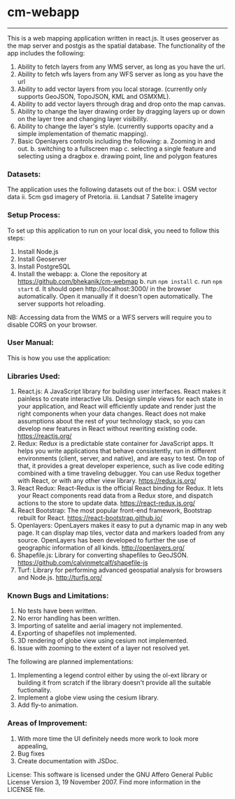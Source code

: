 # **cm-webapp**

---

This is a web mapping application written in react.js. It uses geoserver as the map server and postgis as the spatial database. The functionality of the app includes the following:

1. Ability to fetch layers from any WMS server, as long as you have the url.
2. Ability to fetch wfs layers from any WFS server as long as you have the url
3. Ability to add vector layers from you local storage. (currently only supports GeoJSON, TopoJSON, KML and OSMXML).
4. Ability to add vector layers through drag and drop onto the map canvas.
5. Ability to change the layer drawing order by dragging layers up or down on the layer tree and changing layer visibility.
6. Ability to change the layer's style. (currently supports opacity and a simple implementation of thematic mapping).
7. Basic Openlayers controls including the following:
   a. Zooming in and out.
   b. switching to a fullscreen map
   c. selecting a single feature and selecting using a dragbox
   e. drawing point, line and polygon features

### Datasets:

The application uses the following datasets out of the box:
i. OSM vector data
ii. 5cm gsd imagery of Pretoria.
iii. Landsat 7 Satelite imagery

### Setup Process:

To set up this application to run on your local disk, you need to follow this steps:

1. Install Node.js
2. Install Geoserver
3. Install PostgreSQL
4. Install the webapp:
   a. Clone the repository at https://github.com/bhekanik/cm-webmap
   b. run `npm install`
   c. run `npm start`
   d. It should open http://localhost:3000/ in the browser automatically. Open it manually if it doesn't open automatically. The server supports hot reloading.

NB: Accessing data from the WMS or a WFS servers will require you to disable CORS on your browser.

### User Manual:

This is how you use the application:

### Libraries Used:

1. React.js: A JavaScript library for building user interfaces. React makes it painless to create interactive UIs. Design simple views for each state in your application, and React will efficiently update and render just the right components when your data changes. React does not make assumptions about the rest of your technology stack, so you can develop new features in React without rewriting existing code. https://reactjs.org/
2. Redux: Redux is a predictable state container for JavaScript apps. It helps you write applications that behave consistently, run in different environments (client, server, and native), and are easy to test. On top of that, it provides a great developer experience, such as live code editing combined with a time traveling debugger. You can use Redux together with React, or with any other view library. https://redux.js.org/
3. React Redux: React-Redux is the official React binding for Redux. It lets your React components read data from a Redux store, and dispatch actions to the store to update data. https://react-redux.js.org/
4. React Bootstrap: The most popular front-end framework, Bootstrap rebuilt for React. https://react-bootstrap.github.io/
5. Openlayers: OpenLayers makes it easy to put a dynamic map in any web page. It can display map tiles, vector data and markers loaded from any source. OpenLayers has been developed to further the use of geographic information of all kinds. http://openlayers.org/
6. Shapefile.js: Library for converting shapefiles to GeoJSON. https://github.com/calvinmetcalf/shapefile-js
7. Turf: Library for performing advanced geospatial analysis for browsers and Node.js. http://turfjs.org/

### Known Bugs and Limitations:

1. No tests have been written.
2. No error handling has been written.
3. Importing of satelite and aerial imagery not implemented.
4. Exporting of shapefiles not implemented.
5. 3D rendering of globe view using cesium not implemented.
6. Issue with zooming to the extent of a layer not resolved yet.

The following are planned implementations:

1. Implementing a legend control either by using the ol-ext library or building it from scratch if the library doesn't provide all the suitable fuctionality.
2. Implement a globe view using the cesium library.
3. Add fly-to animation.

### Areas of Improvement:

1. With more time the UI definitely needs more work to look more appealing,
2. Bug fixes
3. Create documentation with JSDoc.

License:
This software is licensed under the GNU Affero General Public License Version 3, 19 November 2007. Find more information in the LICENSE file.
